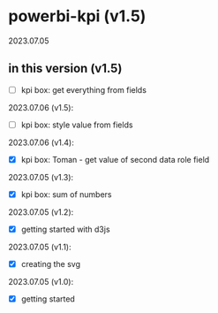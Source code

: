 # powerbi-kpi (v1.5)
2023.07.05


## in this version (v1.5)



* [ ] kpi box: get everything from fields


2023.07.06 (v1.5):
* [ ] kpi box: style value from fields

2023.07.06 (v1.4):
* [x] kpi box: Toman - get value of second data role field

2023.07.05 (v1.3):
* [x] kpi box: sum of numbers

2023.07.05 (v1.2):
* [x] getting started with d3js

2023.07.05 (v1.1):
* [x] creating the svg

2023.07.05 (v1.0):
* [x] getting started
